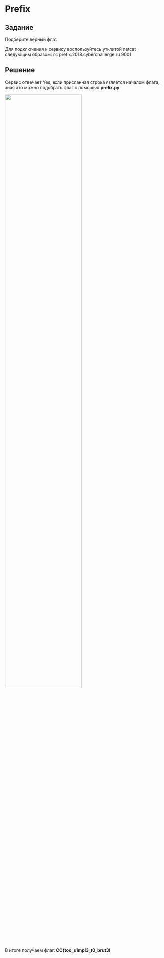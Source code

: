 # Prefix

## Задание

Подберите верный флаг.

Для подключения к сервису воспользуйтесь утилитой netcat следующим образом:
nc prefix.2018.cyberchallenge.ru 9001

## Решение

Сервис отвечает Yes, если присланная строка является началом флага, зная это можно подобрать флаг с помощью **prefix.py**

<img src="https://raw.githubusercontent.com/gleb270/CyberChallenge_WriteUp/master/PPC/Prefix/Prefix.png"
     width="70%"></img>

В итоге получаем флаг: **CC{too_s1mpl3_t0_brut3}**


